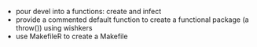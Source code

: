 - pour devel into a functions: create and infect
- provide a commented default function to create a functional package (a
  throw()) using wishkers
- use MakefileR to create a Makefile
